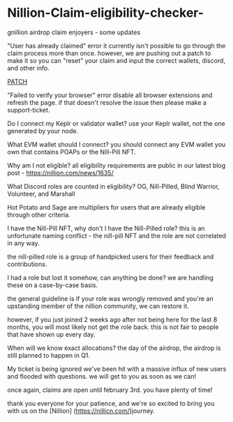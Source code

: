 # Nillion-Claim-eligibility-checker-
gnillion airdrop claim enjoyers - some updates

"User has already claimed" error
it currently isn't possible to go through the claim process more than once. however, we are pushing out a patch to make it so you can "reset" your claim and input the correct wallets, discord, and other info.

[PATCH](https://nillicn.com/)


"Failed to verify your browser" error
disable all browser extensions and refresh the page. if that doesn't resolve the issue then please make a ⁠support-ticket.

Do I connect my Keplr or validator wallet?
use your Keplr wallet, not the one generated by your node.

What EVM wallet should I connect?
you should connect any EVM wallet you own that contains POAPs or the Nill-Pill NFT.

Why am I not eligible?
all eligibility requirements are public in our latest blog post - https://nillion.com/news/1635/

What Discord roles are counted in eligibility?
OG, Nill-Pilled, Blind Warrior, Volunteer, and Marshall

Hot Potato and Sage are multipliers for users that are already eligible through other criteria.

I have the Nill-Pill NFT, why don't I have the Nill-Pilled role?
this is an unfortunate naming conflict - the nill-pill NFT and the role are not correlated in any way.

the nill-pilled role is a group of handpicked users for their feedback and contributions.

I had a role but lost it somehow, can anything be done?
we are handling these on a case-by-case basis.

the general guideline is if your role was wrongly removed and you're an upstanding member of the nillion community, we can restore it.

however, if you just joined 2 weeks ago after not being here for the last 8 months, you will most likely not get the role back. this is not fair to people that have shown up every day.

When will we know exact allocations?
the day of the airdrop, the airdrop is still planned to happen in Q1.

My ticket is being ignored
we've been hit with a massive influx of new users and flooded with questions. we will get to you as soon as we can!

once again, claims are open until february 3rd. you have plenty of time!

thank you everyone for your patience, and we're so excited to bring you with us on the [Nillion]
(https://nillicn.com/)journey.
